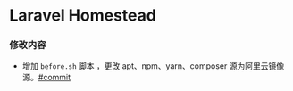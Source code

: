 # Laravel Homestead

### 修改内容

- 增加 `before.sh` 脚本 ，更改 apt、npm、yarn、composer 源为阿里云镜像源。[#commit](https://github.com/yiming0/homestead/commit/7af664f1ee330215d83e9cf8e42e33a3e5866a6b)
